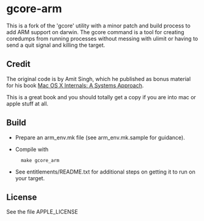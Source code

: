 # gcore-arm

This is a fork of the 'gcore' utility with a minor patch and build process
to add ARM support on darwin. The gcore command is a tool for creating 
coredumps from running processes without messing with ulimit or having
to send a quit signal and killing the target.

## Credit

The original code is by Amit Singh, which he published as bonus material for 
his book [Mac OS X Internals: A Systems Approach](http://www.osxbook.com/). 

This is a great book and you should totally get a copy if you are into 
mac or apple stuff at all.

## Build

* Prepare an arm_env.mk file (see arm_env.mk.sample for guidance).
* Compile with

        make gcore_arm

* See entitlements/README.txt for additional steps on getting it to run 
  on your target.

## License

See the file APPLE_LICENSE


